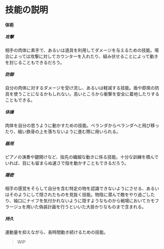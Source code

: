   
  
# 技能の説明  
  
#### 体術  
  
##### 攻撃  
  
相手の肉体に素手で、あるいは道具を利用してダメージを与えるための技能。場合によっては攻撃に対してカウンターを入れたり、組み伏せることによって動きを封じることもできるだろう。  
  
##### 防御  
  
自分の肉体に対するダメージを受け流し、あるいは軽減する技能。盾や即席の防具を使うことになるかもしれない。高いところから衝撃を安全に着地したりすることもできる。  
  
##### 体操  
  
肉体を自分の思うように動かすための技能。ベランダからベランダへと飛び移ったり、細い鉄骨の上を落ちないように進む際に用いられる。  
  
##### 器用  
  
ピアノの演奏や鍵開けなど、指先の繊細な動きに係る技能。十分な訓練を積んでいれば、目にも留まらぬ速さで指を動かすこともできるだろう。  
  
##### 隠密  
  
相手の感覚をそらして自分を含む特定の物を認識できないようにさせる、あるいはそのようにして隠されたものを見抜く技能。物陰に潜んで敵をやり過ごしたり、袖口にナイフを気付かれないように隠すようなものから戦場においてカモフラージュを用いた偽装計画を行うといいた大掛かりなものまで含まれる。  
  
##### 持久  
  
運動量を抑えながら、長時間動き続けるための技能。  
  
> WIP  
  
